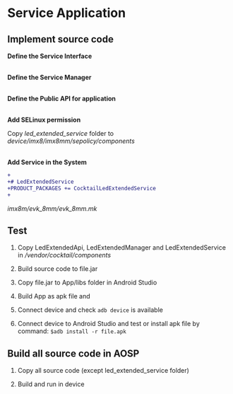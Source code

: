 # Service Application

## Implement source code

**Define the Service Interface**
<br/>
<br/>

**Define the Service Manager**
<br/>
<br/>

**Define the Public API for application**
<br/>
<br/>

**Add SELinux permission**

Copy *led_extended_service* folder to *device/imx8/imx8mm/sepolicy/components*
<br/>
<br/>

**Add Service in the System**
```diff
+
+# LedExtendedService
+PRODUCT_PACKAGES += CocktailLedExtendedService
+
```
*imx8m/evk_8mm/evk_8mm.mk*


## Test

1. Copy LedExtendedApi, LedExtendedManager and LedExtendedService in */vendor/cocktail/components*

2. Build source code to file.jar

3. Copy file.jar to App/libs folder in Android Studio

4. Build App as apk file and

5. Connect device and check `adb device` is available

6. Connect device to Android Studio and test or install apk file by command:
`$adb install -r file.apk`


## Build all source code in AOSP

1. Copy all source code (except led_extended_service folder)

2. Build and run in device